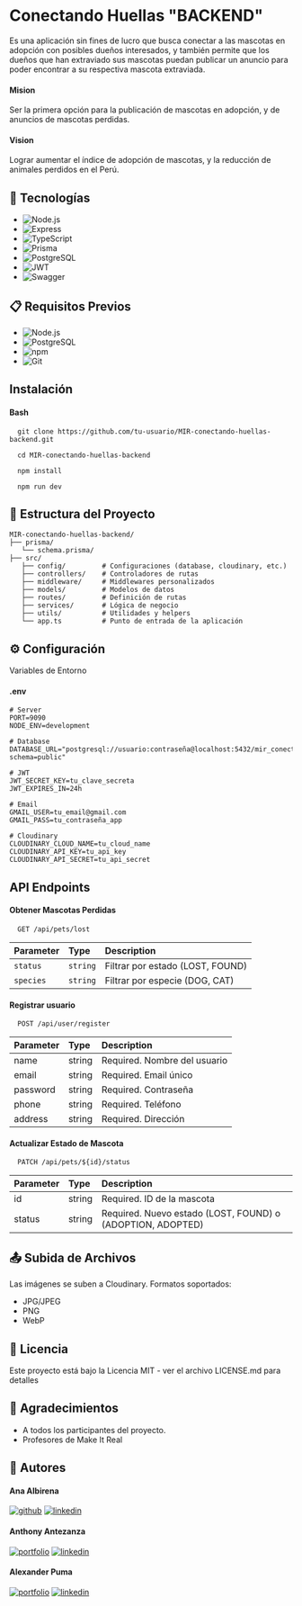 
# Conectando Huellas "BACKEND"

Es una aplicación sin fines de lucro que busca conectar a las mascotas en adopción con posibles dueños interesados, y también permite que los dueños que han extraviado sus mascotas puedan publicar un anuncio para poder encontrar a su respectiva mascota extraviada.

#### Mision 

Ser la primera opción para la publicación de mascotas en adopción, y de anuncios de mascotas perdidas.

#### Vision

Lograr aumentar el índice de adopción de mascotas, y la reducción de animales perdidos en el Perú.

## 🚀 Tecnologías
* ![Node.js](https://img.shields.io/badge/Node.js-339933?style=for-the-badge&logo=node.js&logoColor=white)
* ![Express](https://img.shields.io/badge/Express-000000?style=for-the-badge&logo=express&logoColor=white)
* ![TypeScript](https://img.shields.io/badge/TypeScript-3178C6?style=for-the-badge&logo=typescript&logoColor=white)
* ![Prisma](https://img.shields.io/badge/Prisma-2D3748?style=for-the-badge&logo=prisma&logoColor=white)
* ![PostgreSQL](https://img.shields.io/badge/PostgreSQL-336791?style=for-the-badge&logo=postgresql&logoColor=white)
* ![JWT](https://img.shields.io/badge/JWT-000000?style=for-the-badge&logo=json-web-tokens&logoColor=white)
* ![Swagger](https://img.shields.io/badge/Swagger-85EA2D?style=for-the-badge&logo=swagger&logoColor=white)

## 📋 Requisitos Previos
* ![Node.js](https://img.shields.io/badge/Node.js-339933?style=for-the-badge&logo=node.js&logoColor=white)
* ![PostgreSQL](https://img.shields.io/badge/PostgreSQL-336791?style=for-the-badge&logo=postgresql&logoColor=white)
* ![npm](https://img.shields.io/badge/npm-CB3837?style=for-the-badge&logo=npm&logoColor=white)
* ![Git](https://img.shields.io/badge/Git-F05032?style=for-the-badge&logo=git&logoColor=white)


## Instalación

#### Bash

```http
  git clone https://github.com/tu-usuario/MIR-conectando-huellas-backend.git

  cd MIR-conectando-huellas-backend

  npm install

  npm run dev
```


## 📁 Estructura del Proyecto
```http
MIR-conectando-huellas-backend/
├── prisma/
   └── schema.prisma/
├── src/
   ├── config/         # Configuraciones (database, cloudinary, etc.)
   ├── controllers/    # Controladores de rutas
   ├── middleware/     # Middlewares personalizados
   ├── models/         # Modelos de datos
   ├── routes/         # Definición de rutas
   ├── services/       # Lógica de negocio
   ├── utils/          # Utilidades y helpers
   └── app.ts          # Punto de entrada de la aplicación
```

## ⚙️ Configuración
Variables de Entorno

#### .env
```http
# Server
PORT=9090
NODE_ENV=development

# Database
DATABASE_URL="postgresql://usuario:contraseña@localhost:5432/mir_conectando_huellas?schema=public"

# JWT
JWT_SECRET_KEY=tu_clave_secreta
JWT_EXPIRES_IN=24h

# Email
GMAIL_USER=tu_email@gmail.com
GMAIL_PASS=tu_contraseña_app

# Cloudinary
CLOUDINARY_CLOUD_NAME=tu_cloud_name
CLOUDINARY_API_KEY=tu_api_key
CLOUDINARY_API_SECRET=tu_api_secret
```





## API Endpoints

#### Obtener Mascotas Perdidas

```http
  GET /api/pets/lost    
```

| Parameter | Type     | Description                |
| :-------- | :------- | :------------------------- |
| `status` | `string` | Filtrar por estado (LOST, FOUND)  |
| `species` | `string` | Filtrar por especie (DOG, CAT)  |

#### Registrar usuario

```http
  POST /api/user/register
```

| Parameter | Type | Description |
| :-------- | :------- | :-------------------------------- |
| name | string | Required. Nombre del usuario |
| email | string | Required. Email único |
| password | string | Required. Contraseña |
| phone | string | Required. Teléfono |
| address | string | Required. Dirección |

#### Actualizar Estado de Mascota

```http
  PATCH /api/pets/${id}/status
```

| Parameter | Type | Description |
| :-------- | :------- | :------------------------- |
| id | string | Required. ID de la mascota |
| status | string | Required. Nuevo estado (LOST, FOUND) o (ADOPTION, ADOPTED) |

## 📤 Subida de Archivos
Las imágenes se suben a Cloudinary. Formatos soportados:
* JPG/JPEG
* PNG
* WebP


## 📝 Licencia
Este proyecto está bajo la Licencia MIT - ver el archivo LICENSE.md para detalles 

## 🙏 Agradecimientos
* A todos los participantes del proyecto.
* Profesores de Make It Real



## 🔗 Autores
#### Ana Albirena
[![github](https://img.shields.io/badge/github-000?style=for-the-badge&logo=github&logoColor=white)](https://github.com/annalbirena)
[![linkedin](https://img.shields.io/badge/linkedin-0A66C2?style=for-the-badge&logo=linkedin&logoColor=white)](https://www.linkedin.com/in/ana-albirena/)

#### Anthony Antezanza
[![portfolio](https://img.shields.io/badge/github-000?style=for-the-badge&logo=github&logoColor=white)](https://github.com/Akuma2522)
[![linkedin](https://img.shields.io/badge/linkedin-0A66C2?style=for-the-badge&logo=linkedin&logoColor=white)](https://www.linkedin.com/)
#### Alexander Puma
[![portfolio](https://img.shields.io/badge/github-000?style=for-the-badge&logo=github&logoColor=white)](https://github.com/AlexPumaPrado)
[![linkedin](https://img.shields.io/badge/linkedin-0A66C2?style=for-the-badge&logo=linkedin&logoColor=white)](https://www.linkedin.com/in/alexander-puma-prado/)
